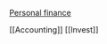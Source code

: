 [Personal finance](https://docs.google.com/document/d/1cUvCJYjjy6v8z07TlcDUVNDekXG-jQFP4-c15IINi60/edit?usp=drivesdk)

[[Accounting]]
[[Invest]]

